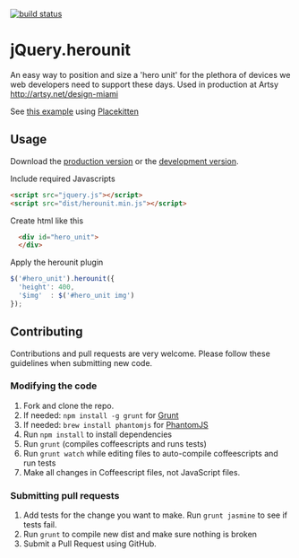 [![build status](https://api.travis-ci.org/zamiang/jquery.herounit.png)](http://travis-ci.org/zamiang/jquery.herounit)

# jQuery.herounit

An easy way to position and size a 'hero unit' for the plethora of devices we web developers need to support these days. Used in production at Artsy http://artsy.net/design-miami

See [this example](http://htmlpreview.github.com/?https://github.com/zamiang/jquery.herounit/blob/master/example/index.html) using [Placekitten](http://placekitten.com/)

## Usage

Download the [production version](https://raw.github.com/zamiang/jquery.herounit/master/dist/jquery.herounit.min.js) or the [development version](https://raw.github.com/zamiang/jquery.herounit/master/dist/jquery.herounit.js).

Include required Javascripts
```html
<script src="jquery.js"></script>
<script src="dist/herounit.min.js"></script>
```

Create html like this
```html
  <div id="hero_unit">
  </div>
```

Apply the herounit plugin

```javascript
$('#hero_unit').herounit({
  'height': 400,
  '$img'  : $('#hero_unit img')
});
```

## Contributing

Contributions and pull requests are very welcome. Please follow these guidelines when submitting new code.

### Modifying the code
1. Fork and clone the repo.
1. If needed: `npm install -g grunt` for [Grunt](https://github.com/gruntjs/grunt)
1. If needed: `brew install phantomjs` for [PhantomJS](http://phantomjs.org/download.html)
1. Run `npm install` to install dependencies
1. Run `grunt` (compiles coffeescripts and runs tests)
1. Run `grunt watch` while editing files to auto-compile coffeescripts and run tests
1. Make all changes in Coffeescript files, not JavaScript files.

### Submitting pull requests

1. Add tests for the change you want to make. Run `grunt jasmine` to see if tests fail.
1. Run `grunt` to compile new dist and make sure nothing is broken
1. Submit a Pull Request using GitHub.
